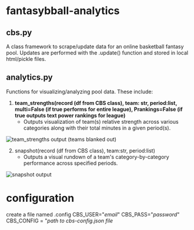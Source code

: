 # fantasybball-analytics

## cbs.py 
A class framework to scrape/update data for an online basketball fantasy pool. Updates are performed with the .update() function and stored in local html/pickle files.

## analytics.py
Functions for visualizing/analyzing pool data. These include: 

1) **team_strengths(record (df from CBS class), team: str, period:list, multi=False (if true performs for entire league), Prankings=False (if true outputs text power rankings for league)**
   * Outputs visualization of team(s) relative strength across various categories along with their total minutes in a given period(s).

![team_strengths output (teams blanked out)](https://github.com/zbonalldaylong/fantasybball-analytics/assets/77871506/23778633-e882-4dc9-84fb-aca5b5255b37)

2) snapshot(record (df from CBS class), team:str, period:list)
   * Outputs a visual rundown of a team's category-by-category performance across specified periods.
     
![snapshot output](https://github.com/zbonalldaylong/fantasybball-analytics/assets/77871506/d669dea0-6f4e-4da1-bcf9-56e6f4a4b33d)



# configuration
create a file named .config
CBS_USER="*email*"
CBS_PASS="*password*"
CBS_CONFIG = "*path to cbs-config.json file*



